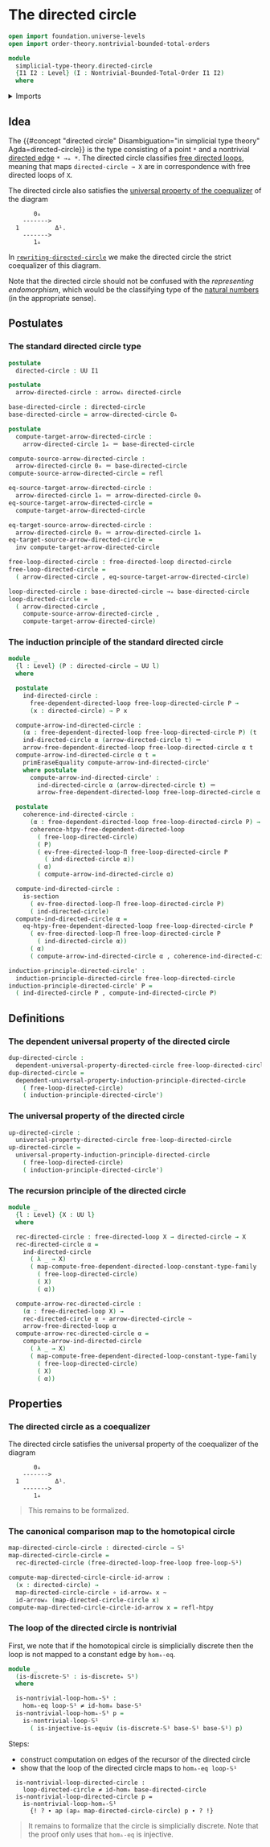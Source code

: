# The directed circle

```agda
open import foundation.universe-levels
open import order-theory.nontrivial-bounded-total-orders

module
  simplicial-type-theory.directed-circle
  {I1 I2 : Level} (I : Nontrivial-Bounded-Total-Order I1 I2)
  where
```

<details><summary>Imports</summary>

```agda
open import elementary-number-theory.natural-numbers

open import foundation.action-on-identifications-dependent-functions
open import foundation.action-on-identifications-functions
open import foundation.booleans
open import foundation.cartesian-product-types
open import foundation.conjunction
open import foundation.coproduct-types
open import foundation.dependent-pair-types
open import foundation.disjunction
open import foundation.empty-types
open import foundation.equality-dependent-pair-types
open import foundation.equivalences
open import foundation.function-extensionality
open import foundation.function-types
open import foundation.functoriality-dependent-pair-types
open import foundation.homotopies
open import foundation.identity-types
open import foundation.injective-maps
open import foundation.negated-equality
open import foundation.propositions
open import foundation.retractions
open import foundation.sections
open import foundation.sets
open import foundation.subtypes
open import foundation.type-arithmetic-dependent-pair-types
open import foundation.unit-type
open import foundation.universe-levels

open import reflection.erasing-equality

open import simplicial-type-theory.action-on-directed-edges-functions I
open import simplicial-type-theory.arrows I
open import simplicial-type-theory.directed-edges I
open import simplicial-type-theory.directed-interval I
open import simplicial-type-theory.discrete-types I
open import simplicial-type-theory.free-directed-loops I
open import simplicial-type-theory.inequality-directed-interval I
open import simplicial-type-theory.universal-property-directed-circle I

open import synthetic-homotopy-theory.circle
```

</details>

## Idea

The
{{#concept "directed circle" Disambiguation="in simplicial type theory" Agda=directed-circle}}
is the type consisting of a point `*` and a nontrivial
[directed edge](simplicial-type-theory.directed-edges.md) `* →▵ *`. The directed
circle classifies
[free directed loops](simplicial-type-theory.free-directed-loops.md), meaning
that maps `directed-circle → X` are in correspondence with free directed loops
of `X`.

The directed circle also satisfies the
[universal property of the coequalizer](synthetic-homotopy-theory.universal-property-coequalizers.md)
of the diagram

```text
       0▵
    ------->
  1          Δ¹.
    ------->
       1▵
```

In
[`rewriting-directed-circle`](simplicial-type-theory.rewriting-directed-circle.md)
we make the directed circle the strict coequalizer of this diagram.

Note that the directed circle should not be confused with the _representing
endomorphism_, which would be the classifying type of the
[natural numbers](elementary-number-theory.natural-numbers.md) (in the
appropriate sense).

## Postulates

### The standard directed circle type

```agda
postulate
  directed-circle : UU I1

postulate
  arrow-directed-circle : arrow▵ directed-circle

base-directed-circle : directed-circle
base-directed-circle = arrow-directed-circle 0▵

postulate
  compute-target-arrow-directed-circle :
    arrow-directed-circle 1▵ ＝ base-directed-circle

compute-source-arrow-directed-circle :
  arrow-directed-circle 0▵ ＝ base-directed-circle
compute-source-arrow-directed-circle = refl

eq-source-target-arrow-directed-circle :
  arrow-directed-circle 1▵ ＝ arrow-directed-circle 0▵
eq-source-target-arrow-directed-circle =
  compute-target-arrow-directed-circle

eq-target-source-arrow-directed-circle :
  arrow-directed-circle 0▵ ＝ arrow-directed-circle 1▵
eq-target-source-arrow-directed-circle =
  inv compute-target-arrow-directed-circle

free-loop-directed-circle : free-directed-loop directed-circle
free-loop-directed-circle =
  ( arrow-directed-circle , eq-source-target-arrow-directed-circle)

loop-directed-circle : base-directed-circle →▵ base-directed-circle
loop-directed-circle =
  ( arrow-directed-circle ,
    compute-source-arrow-directed-circle ,
    compute-target-arrow-directed-circle)
```

### The induction principle of the standard directed circle

```agda
module _
  {l : Level} (P : directed-circle → UU l)
  where

  postulate
    ind-directed-circle :
      free-dependent-directed-loop free-loop-directed-circle P →
      (x : directed-circle) → P x

  compute-arrow-ind-directed-circle :
    (α : free-dependent-directed-loop free-loop-directed-circle P) (t : Δ¹) →
    ind-directed-circle α (arrow-directed-circle t) ＝
    arrow-free-dependent-directed-loop free-loop-directed-circle α t
  compute-arrow-ind-directed-circle α t =
    primEraseEquality compute-arrow-ind-directed-circle'
    where postulate
      compute-arrow-ind-directed-circle' :
        ind-directed-circle α (arrow-directed-circle t) ＝
        arrow-free-dependent-directed-loop free-loop-directed-circle α t

  postulate
    coherence-ind-directed-circle :
      (α : free-dependent-directed-loop free-loop-directed-circle P) →
      coherence-htpy-free-dependent-directed-loop
        ( free-loop-directed-circle)
        ( P)
        ( ev-free-directed-loop-Π free-loop-directed-circle P
          ( ind-directed-circle α))
        ( α)
        ( compute-arrow-ind-directed-circle α)

  compute-ind-directed-circle :
    is-section
      ( ev-free-directed-loop-Π free-loop-directed-circle P)
      ( ind-directed-circle)
  compute-ind-directed-circle α =
    eq-htpy-free-dependent-directed-loop free-loop-directed-circle P
      ( ev-free-directed-loop-Π free-loop-directed-circle P
        ( ind-directed-circle α))
      ( α)
      ( compute-arrow-ind-directed-circle α , coherence-ind-directed-circle α)

induction-principle-directed-circle' :
  induction-principle-directed-circle free-loop-directed-circle
induction-principle-directed-circle' P =
  ( ind-directed-circle P , compute-ind-directed-circle P)
```

## Definitions

### The dependent universal property of the directed circle

```agda
dup-directed-circle :
  dependent-universal-property-directed-circle free-loop-directed-circle
dup-directed-circle =
  dependent-universal-property-induction-principle-directed-circle
    ( free-loop-directed-circle)
    ( induction-principle-directed-circle')
```

### The universal property of the directed circle

```agda
up-directed-circle :
  universal-property-directed-circle free-loop-directed-circle
up-directed-circle =
  universal-property-induction-principle-directed-circle
    ( free-loop-directed-circle)
    ( induction-principle-directed-circle')
```

### The recursion principle of the directed circle

```agda
module _
  {l : Level} {X : UU l}
  where

  rec-directed-circle : free-directed-loop X → directed-circle → X
  rec-directed-circle α =
    ind-directed-circle
      ( λ _ → X)
      ( map-compute-free-dependent-directed-loop-constant-type-family
        ( free-loop-directed-circle)
        ( X)
        ( α))

  compute-arrow-rec-directed-circle :
    (α : free-directed-loop X) →
    rec-directed-circle α ∘ arrow-directed-circle ~
    arrow-free-directed-loop α
  compute-arrow-rec-directed-circle α =
    compute-arrow-ind-directed-circle
      ( λ _ → X)
      ( map-compute-free-dependent-directed-loop-constant-type-family
        ( free-loop-directed-circle)
        ( X)
        ( α))
```

## Properties

### The directed circle as a coequalizer

The directed circle satisfies the universal property of the coequalizer of the
diagram

```text
       0▵
    ------->
  1          Δ¹.
    ------->
       1▵
```

> This remains to be formalized.

### The canonical comparison map to the homotopical circle

```agda
map-directed-circle-circle : directed-circle → 𝕊¹
map-directed-circle-circle =
  rec-directed-circle (free-directed-loop-free-loop free-loop-𝕊¹)

compute-map-directed-circle-circle-id-arrow :
  (x : directed-circle) →
  map-directed-circle-circle ∘ id-arrow▵ x ~
  id-arrow▵ (map-directed-circle-circle x)
compute-map-directed-circle-circle-id-arrow x = refl-htpy
```

### The loop of the directed circle is nontrivial

First, we note that if the homotopical circle is simplicially discrete then the
loop is not mapped to a constant edge by `hom▵-eq`.

```agda
module _
  (is-discrete-𝕊¹ : is-discrete▵ 𝕊¹)
  where

  is-nontrivial-loop-hom▵-𝕊¹ :
    hom▵-eq loop-𝕊¹ ≠ id-hom▵ base-𝕊¹
  is-nontrivial-loop-hom▵-𝕊¹ p =
    is-nontrivial-loop-𝕊¹
      ( is-injective-is-equiv (is-discrete-𝕊¹ base-𝕊¹ base-𝕊¹) p)
```

Steps:

- construct computation on edges of the recursor of the directed circle
- show that the loop of the directed circle maps to `hom▵-eq loop-𝕊¹`

```text
  is-nontrivial-loop-directed-circle :
    loop-directed-circle ≠ id-hom▵ base-directed-circle
  is-nontrivial-loop-directed-circle p =
    is-nontrivial-loop-hom▵-𝕊¹
      {! ? ∙ ap (ap▵ map-directed-circle-circle) p ∙ ? !}
```

> It remains to formalize that the circle is simplicially discrete. Note that
> the proof only uses that `hom▵-eq` is injective.
